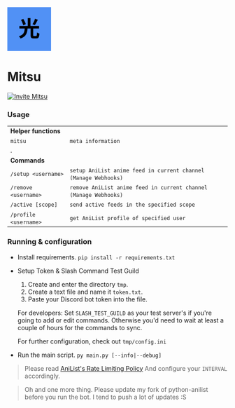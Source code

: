 <div>
	<img
		src="img/mitsu.png"
		alt="mitsu"
		width="100px"
		height="100px"
	/>
</div>

# Mitsu

[![Invite Mitsu](https://img.shields.io/badge/Invite-Mitsu-000000?style=flat&colorA=000000&colorB=5191F5)](https://discord.com/api/oauth2/authorize?client_id=862650879688441857&permissions=537259008&scope=bot%20applications.commands)

### Usage

|                       |                                                                  |
| --------------------- | ---------------------------------------------------------------- |
| **Helper functions**  |                                                                  |
| `mitsu`               | `meta information`                                               |
| .                     |                                                                  |
| **Commands**          |                                                                  |
| `/setup <username>`   | `setup AniList anime feed in current channel (Manage Webhooks)`  |
| `/remove <username>`  | `remove AniList anime feed in current channel (Manage Webhooks)` |
| `/active [scope]`     | `send active feeds in the specified scope`                       |
| `/profile <username>` | `get AniList profile of specified user`                          |

### Running & configuration

- Install requirements.
  `pip install -r requirements.txt`

- Setup Token & Slash Command Test Guild

  1. Create and enter the directory `tmp`.
  2. Create a text file and name it `token.txt`.
  3. Paste your Discord bot token into the file.

  For developers:
    Set `SLASH_TEST_GUILD` as your test server's if you're going to add or edit commands.
    Otherwise you'd need to wait at least a couple of hours for the commands to sync.

  For further configuration, check out `tmp/config.ini`

- Run the main script.
  `py main.py [--info|--debug]`

> Please read [AniList's Rate Limiting Policy](https://anilist.gitbook.io/anilist-apiv2-docs/overview/rate-limiting)
> And configure your `INTERVAL` accordingly.

> Oh and one more thing. Please update my fork of python-anilist before you run the bot.
> I tend to push a lot of updates :S
